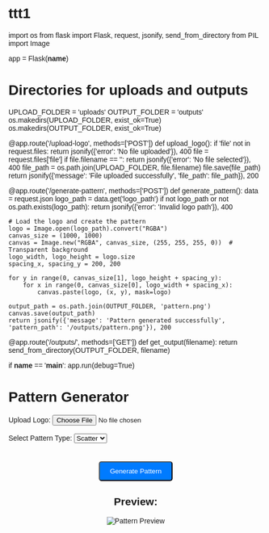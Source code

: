 # ttt1
import os
from flask import Flask, request, jsonify, send_from_directory
from PIL import Image

app = Flask(__name__)

# Directories for uploads and outputs
UPLOAD_FOLDER = 'uploads'
OUTPUT_FOLDER = 'outputs'
os.makedirs(UPLOAD_FOLDER, exist_ok=True)
os.makedirs(OUTPUT_FOLDER, exist_ok=True)

@app.route('/upload-logo', methods=['POST'])
def upload_logo():
    if 'file' not in request.files:
        return jsonify({'error': 'No file uploaded'}), 400
    file = request.files['file']
    if file.filename == '':
        return jsonify({'error': 'No file selected'}), 400
    file_path = os.path.join(UPLOAD_FOLDER, file.filename)
    file.save(file_path)
    return jsonify({'message': 'File uploaded successfully', 'file_path': file_path}), 200

@app.route('/generate-pattern', methods=['POST'])
def generate_pattern():
    data = request.json
    logo_path = data.get('logo_path')
    if not logo_path or not os.path.exists(logo_path):
        return jsonify({'error': 'Invalid logo path'}), 400

    # Load the logo and create the pattern
    logo = Image.open(logo_path).convert("RGBA")
    canvas_size = (1000, 1000)
    canvas = Image.new("RGBA", canvas_size, (255, 255, 255, 0))  # Transparent background
    logo_width, logo_height = logo.size
    spacing_x, spacing_y = 200, 200

    for y in range(0, canvas_size[1], logo_height + spacing_y):
        for x in range(0, canvas_size[0], logo_width + spacing_x):
            canvas.paste(logo, (x, y), mask=logo)

    output_path = os.path.join(OUTPUT_FOLDER, 'pattern.png')
    canvas.save(output_path)
    return jsonify({'message': 'Pattern generated successfully', 'pattern_path': '/outputs/pattern.png'}), 200

@app.route('/outputs/<filename>', methods=['GET'])
def get_output(filename):
    return send_from_directory(OUTPUT_FOLDER, filename)

if __name__ == '__main__':
    app.run(debug=True)



<!DOCTYPE html>
<html lang="en">
<head>
    <meta charset="UTF-8">
    <meta name="viewport" content="width=device-width, initial-scale=1.0">
    <title>Pattern Generator</title>
    <style>
        body {
            font-family: Arial, sans-serif;
            padding: 20px;
        }
        .container {
            max-width: 600px;
            margin: 0 auto;
        }
        .preview {
            margin-top: 20px;
            text-align: center;
        }
        img {
            max-width: 100%;
        }
        .button {
            display: block;
            margin: 20px auto;
            padding: 10px 20px;
            background-color: #007bff;
            color: white;
            text-align: center;
            text-decoration: none;
            border-radius: 5px;
            cursor: pointer;
        }
    </style>
</head>
<body>
    <div class="container">
        <h1>Pattern Generator</h1>
        <form id="upload-form">
            <label for="logo">Upload Logo:</label>
            <input type="file" id="logo" name="logo" accept="image/*" required>
            <br><br>
            <label for="pattern-type">Select Pattern Type:</label>
            <select id="pattern-type">
                <option value="scatter">Scatter</option>
                <!-- Add more pattern options here -->
            </select>
            <br><br>
            <button type="submit" class="button">Generate Pattern</button>
        </form>
        <div class="preview">
            <h2>Preview:</h2>
            <img id="pattern-preview" src="" alt="Pattern Preview">
            <a id="download-link" href="#" class="button" style="display: none;">Download Pattern</a>
        </div>
    </div>
    <script>
        const form = document.getElementById('upload-form');
        const previewImg = document.getElementById('pattern-preview');
        const downloadLink = document.getElementById('download-link');

        form.addEventListener('submit', async (e) => {
            e.preventDefault();
            const formData = new FormData(form);

            // Upload the logo
            const uploadResponse = await fetch('/upload-logo', {
                method: 'POST',
                body: formData,
            });
            const uploadResult = await uploadResponse.json();

            if (!uploadResponse.ok) {
                alert('Error uploading logo: ' + uploadResult.error);
                return;
            }

            const logoPath = uploadResult.file_path;

            // Generate the pattern
            const patternType = document.getElementById('pattern-type').value;
            const patternResponse = await fetch('/generate-pattern', {
                method: 'POST',
                headers: { 'Content-Type': 'application/json' },
                body: JSON.stringify({ logo_path: logoPath, pattern_type: patternType }),
            });
            const patternResult = await patternResponse.json();

            if (!patternResponse.ok) {
                alert('Error generating pattern: ' + patternResult.error);
                return;
            }

            const patternPath = patternResult.pattern_path;

            // Update the preview and download link
            previewImg.src = patternPath;
            downloadLink.href = patternPath;
            downloadLink.style.display = 'block';
        });
    </script>
</body>
</html>


Flask==2.1.1
Pillow==9.4.0

